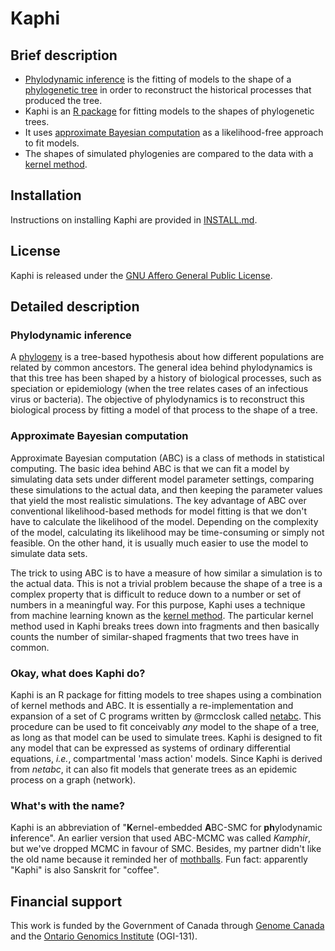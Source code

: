 # Kaphi

## Brief description
* [Phylodynamic inference](https://en.wikipedia.org/wiki/Viral_phylodynamics) is the fitting of models to the shape of a [phylogenetic tree](https://en.wikipedia.org/wiki/Phylogenetic_tree) in order to reconstruct the historical processes that produced the tree.
* Kaphi is an [R package](https://cran.r-project.org/) for fitting models to the shapes of phylogenetic trees.  
* It uses [approximate Bayesian computation](https://en.wikipedia.org/wiki/Approximate_Bayesian_computation) as a likelihood-free approach to fit models.
* The shapes of simulated phylogenies are compared to the data with a [kernel method](https://en.wikipedia.org/wiki/Kernel_method).


## Installation

Instructions on installing Kaphi are provided in [INSTALL.md](INSTALL.md).


## License

Kaphi is released under the [GNU Affero General Public License](https://www.gnu.org/licenses/agpl-3.0.en.html).

## Detailed description
### Phylodynamic inference

A [phylogeny](https://en.wikipedia.org/wiki/Phylogenetic_tree) is a tree-based hypothesis about how different populations are related by common ancestors.  The general idea behind phylodynamics is that this tree has been shaped by a history of biological processes, such as speciation or epidemiology (when the tree relates cases of an infectious virus or bacteria).  The objective of phylodynamics is to reconstruct this biological process by fitting a model of that process to the shape of a tree.  

### Approximate Bayesian computation
Approximate Bayesian computation (ABC) is a class of methods in statistical computing.  The basic idea behind ABC is that we can fit a model by simulating data sets under different model parameter settings, comparing these simulations to the actual data, and then keeping the parameter values that yield the most realistic simulations.  The key advantage of ABC over conventional likelihood-based methods for model fitting is that we don't have to calculate the likelihood of the model.  Depending on the complexity of the model, calculating its likelihood may be time-consuming or simply not feasible.  On the other hand, it is usually much easier to use the model to simulate data sets. 

The trick to using ABC is to have a measure of how similar a simulation is to the actual data.  This is not a trivial problem because the shape of a tree is a complex property that is difficult to reduce down to a number or set of numbers in a meaningful way.  For this purpose, Kaphi uses a technique from machine learning known as the [kernel method](https://en.wikipedia.org/wiki/Kernel_method).  The particular kernel method used in Kaphi breaks trees down into fragments and then basically counts the number of similar-shaped fragments that two trees have in common.


### Okay, what does Kaphi do?

Kaphi is an R package for fitting models to tree shapes using a combination of kernel methods and ABC.  It is essentially a re-implementation and expansion of a set of C programs written by @rmcclosk called [netabc](https://github.com/rmcclosk/netabc).  This procedure can be used to fit conceivably *any* model to the shape of a tree, as long as that model can be used to simulate trees.  Kaphi is designed to fit any model that can be expressed as systems of ordinary differential equations, *i.e.*, compartmental 'mass action' models.  Since Kaphi is derived from *netabc*, it can also fit models that generate trees as an epidemic process on a graph (network). 


### What's with the name?
Kaphi is an abbreviation of "**K**ernel-embedded **A**BC-SMC for **ph**ylodynamic **i**nference".  An earlier version that used ABC-MCMC was called *Kamphir*, but we've dropped MCMC in favour of SMC.  Besides, my partner didn't like the old name because it reminded her of [mothballs](https://en.wikipedia.org/wiki/Camphor).  Fun fact: apparently "Kaphi" is also Sanskrit for "coffee". 


## Financial support
This work is funded by the Government of Canada through [Genome Canada](https://www.genomecanada.ca/) and the [Ontario Genomics Institute](http://www.ontariogenomics.ca/) (OGI-131).
